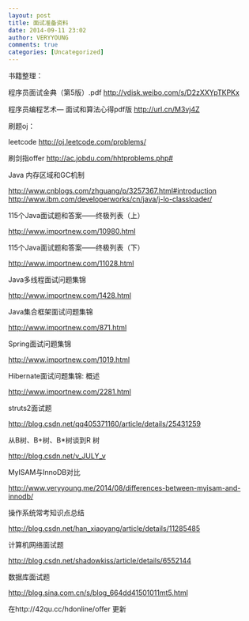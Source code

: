 ```yaml
---
layout: post
title: 面试准备资料
date: 2014-09-11 23:02
author: VERYYOUNG
comments: true
categories: [Uncategorized]
---
```


书籍整理：

程序员面试金典（第5版）.pdf  http://vdisk.weibo.com/s/D2zXXYpTKPKx

程序员编程艺术— 面试和算法心得pdf版 http://url.cn/M3vj4Z

刷题oj：

leetcode  http://oj.leetcode.com/problems/

刷剑指offer  http://ac.jobdu.com/hhtproblems.php#


Java 内存区域和GC机制

http://www.cnblogs.com/zhguang/p/3257367.html#introduction
http://www.ibm.com/developerworks/cn/java/j-lo-classloader/


115个Java面试题和答案——终极列表（上）

http://www.importnew.com/10980.html

115个Java面试题和答案——终极列表（下）

http://www.importnew.com/11028.html

Java多线程面试问题集锦

http://www.importnew.com/1428.html

Java集合框架面试问题集锦

http://www.importnew.com/871.html

Spring面试问题集锦 

http://www.importnew.com/1019.html

Hibernate面试问题集锦: 概述

http://www.importnew.com/2281.html

struts2面试题

http://blog.csdn.net/qq405371160/article/details/25431259

从B树、B+树、B*树谈到R 树

http://blog.csdn.net/v_JULY_v 

MyISAM与InnoDB对比

http://www.veryyoung.me/2014/08/differences-between-myisam-and-innodb/

操作系统常考知识点总结

http://blog.csdn.net/han_xiaoyang/article/details/11285485

计算机网络面试题

http://blog.csdn.net/shadowkiss/article/details/6552144

数据库面试题

http://blog.sina.com.cn/s/blog_664dd41501011mt5.html



在http://42qu.cc/hdonline/offer 更新
